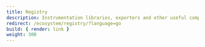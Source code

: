 ```yaml
---
title: Registry
description: Instrumentation libraries, exporters and other useful components for OpenTelemetry Go
redirect: /ecosystem/registry/?language=go
build: { render: link }
weight: 300
---
```

